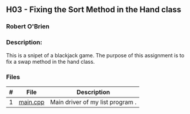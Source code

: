 ## H03 - Fixing the Sort Method in the Hand class
### Robert O'Brien
### Description:

This is a snipet of a blackjack game. The purpose of this assignment is to fix a swap method in the hand class.

### Files

|   #   | File                                                                                               | Description                      |
| :---: | -------------------------------------------------------------------------------------------------- | -------------------------------- |
|   1   | [main.cpp](https://github.com/Robert-OBrien1/2143-OOP-OBrien/blob/master/Assignments/H01/main.cpp) | Main driver of my list program . |
